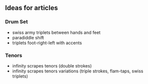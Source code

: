 ## Ideas for articles

### Drum Set

- swiss army triplets between hands and feet
- paradiddle shift
- triplets foot-right-left with accents

### Tenors

- infinity scrapes tenors (double strokes)
- infinity scrapes tenors variations (triple strokes, flam-taps, swiss triplets)

